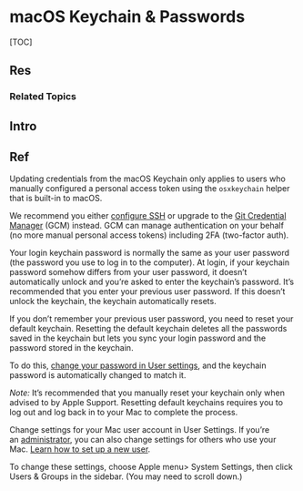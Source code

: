 # macOS Keychain & Passwords

[TOC]



## Res
### Related Topics



## Intro



## Ref
[Updating credentials from the macOS Keychain | github]: https://docs.github.com/en/get-started/git-basics/updating-credentials-from-the-macos-keychain
Updating credentials from the macOS Keychain only applies to users who manually configured a personal access token using the `osxkeychain` helper that is built-in to macOS.

We recommend you either [configure SSH](https://docs.github.com/en/authentication/connecting-to-github-with-ssh) or upgrade to the [Git Credential Manager](https://docs.github.com/en/get-started/git-basics/caching-your-github-credentials-in-git) (GCM) instead. GCM can manage authentication on your behalf (no more manual personal access tokens) including 2FA (two-factor auth).

[If you need to update your keychain password on Mac]:https://support.apple.com/en-hk/guide/keychain-access/kyca2429/mac
Your login keychain password is normally the same as your user password (the password you use to log in to the computer). At login, if your keychain password somehow differs from your user password, it doesn’t automatically unlock and you’re asked to enter the keychain’s password. It’s recommended that you enter your previous user password. If this doesn’t unlock the keychain, the keychain automatically resets.

If you don’t remember your previous user password, you need to reset your default keychain. Resetting the default keychain deletes all the passwords saved in the keychain but lets you sync your login password and the password stored in the keychain.

To do this, [change your password in User settings](https://support.apple.com/en-hk/guide/mac-help/mh11774), and the keychain password is automatically changed to match it.

_Note:_ It’s recommended that you manually reset your keychain only when advised to by Apple Support. Resetting default keychains requires you to log out and log back in to your Mac to complete the process.

[Change User settings on Mac]: https://support.apple.com/en-hk/guide/mac-help/mh11774/mac
Change settings for your Mac user account in User Settings. If you’re an [administrator](https://support.apple.com/en-hk/guide/mac-help/aside/gloscddf7f3c/15.0/mac/15.0), you can also change settings for others who use your Mac. [Learn how to set up a new user](https://support.apple.com/en-hk/guide/mac-help/add-a-user-or-group-mchl3e281fc9/15.0/mac/15.0).

To change these settings, choose Apple menu> System Settings, then click Users & Groups in the sidebar. (You may need to scroll down.)
